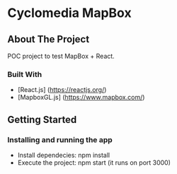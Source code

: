 # Cyclomedia MapBox

## About The Project

POC project to test MapBox + React.

### Built With

- [React.js] (https://reactjs.org/)
- [MapboxGL.js] (https://www.mapbox.com/)

## Getting Started

### Installing and running the app

- Install dependecies: npm install
- Execute the project: npm start (it runs on port 3000)
